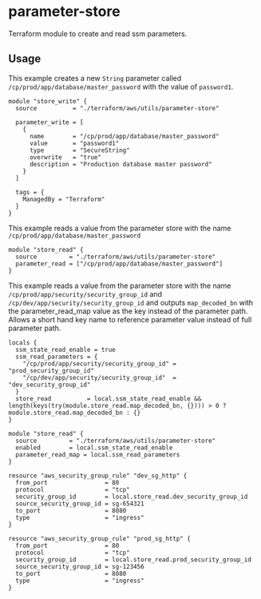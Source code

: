 # parameter-store

Terraform module to create and read ssm parameters.

## Usage

This example creates a new `String` parameter called `/cp/prod/app/database/master_password` with the value of `password1`.

```hcl
module "store_write" {
  source          = "./terraform/aws/utils/parameter-store"

  parameter_write = [
    {
      name        = "/cp/prod/app/database/master_password"
      value       = "password1"
      type        = "SecureString"
      overwrite   = "true"
      description = "Production database master password"
    }
  ]

  tags = {
    ManagedBy = "Terraform"
  }
}
```

This example reads a value from the parameter store with the name `/cp/prod/app/database/master_password`

```hcl
module "store_read" {
  source         = "./terraform/aws/utils/parameter-store"
  parameter_read = ["/cp/prod/app/database/master_password"]
}
```

This example reads a value from the parameter store with the name `/cp/prod/app/security/security_group_id` and `/cp/dev/app/security/security_group_id` and outputs `map_decoded_bn` with the parameter_read_map value as the key instead of the parameter path. Allows a short hand key name to reference parameter value instead of full parameter path.

```hcl
locals {
  ssm_state_read_enable = true
  ssm_read_parameters = {
    "/cp/prod/app/security/security_group_id" = "prod_security_group_id"
    "/cp/dev/app/security/security_group_id"  = "dev_security_group_id"
  }
  store_read          = local.ssm_state_read_enable && length(keys(try(module.store_read.map_decoded_bn, {}))) > 0 ? module.store_read.map_decoded_bn : {}
}

module "store_read" {
  source         = "./terraform/aws/utils/parameter-store"
  enabled        = local.ssm_state_read_enable
  parameter_read_map = local.ssm_read_parameters
}

resource "aws_security_group_rule" "dev_sg_http" {
  from_port                = 80
  protocol                 = "tcp"
  security_group_id        = local.store_read.dev_security_group_id
  source_security_group_id = sg-654321
  to_port                  = 8080
  type                     = "ingress"
}

resource "aws_security_group_rule" "prod_sg_http" {
  from_port                = 80
  protocol                 = "tcp"
  security_group_id        = local.store_read.prod_security_group_id
  source_security_group_id = sg-123456
  to_port                  = 8080
  type                     = "ingress"
}
```
